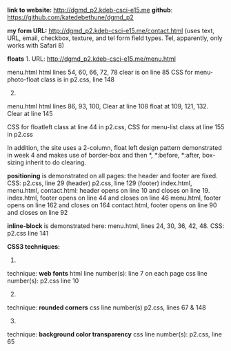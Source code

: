 **link to website:** http://dgmd_p2.kdeb-csci-e15.me
**github**: https://github.com/katedebethune/dgmd_p2

**my form URL:**
http://dgmd_p2.kdeb-csci-e15.me/contact.html
(uses text, URL, email, checkbox, texture, and tel form field types. Tel, apparently, only works with Safari 8)

**floats**
1.
URL: http://dgmd_p2.kdeb-csci-e15.me/menu.html

menu.html
html lines 54, 60, 66, 72, 78
clear is on line 85
CSS for menu-photo-float class is in p2.css, line 148

2.
menu.html
html lines 86, 93, 100,
Clear at line 108
float at 109, 121, 132.
Clear at line 145

CSS for floatleft class at line 44 in p2.css, CSS for menu-list class at line 155 in p2.css

In addition, the site uses a 2-column, float left design pattern demonstrated in week 4 and makes use of border-box and then *, *:before, *:after, box-sizing inherit to do clearing.

**positioning** is demonstrated on all pages: the header and footer are fixed. 
CSS: p2.css, line 29 (header)
p2.css, line 129 (footer)
index.html, menu.html, contact.html: header opens on line 10 and closes on line 19.
index.html, footer opens on line 44 and closes on line 46
menu.html, footer opens on line 162 and closes on 164
contact.html, footer opens on line 90 and closes on line 92

**inline-block** is demonstrated here:
menu.html, lines 24, 30, 36, 42, 48.
CSS: p2.css line 141


**CSS3 techniques:**

1.
technique: **web fonts**
html line number(s): line 7 on each page
css line number(s): p2.css line 10

2.
technique: **rounded corners**
css line number(s) p2.css, lines 67 & 148


3.
technique: **background color transparency**
css line number(s): p2.css, line 65

